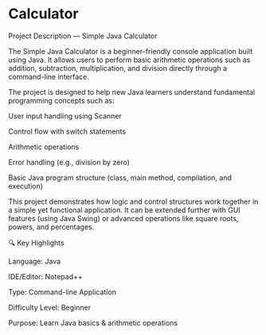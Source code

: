 # Calculator
Project Description — Simple Java Calculator

The Simple Java Calculator is a beginner-friendly console application built using Java.
It allows users to perform basic arithmetic operations such as addition, subtraction, multiplication, and division directly through a command-line interface.

The project is designed to help new Java learners understand fundamental programming concepts such as:

User input handling using Scanner

Control flow with switch statements

Arithmetic operations

Error handling (e.g., division by zero)

Basic Java program structure (class, main method, compilation, and execution)

This project demonstrates how logic and control structures work together in a simple yet functional application.
It can be extended further with GUI features (using Java Swing) or advanced operations like square roots, powers, and percentages.

🔍 Key Highlights

Language: Java

IDE/Editor: Notepad++

Type: Command-line Application

Difficulty Level: Beginner

Purpose: Learn Java basics & arithmetic operations
